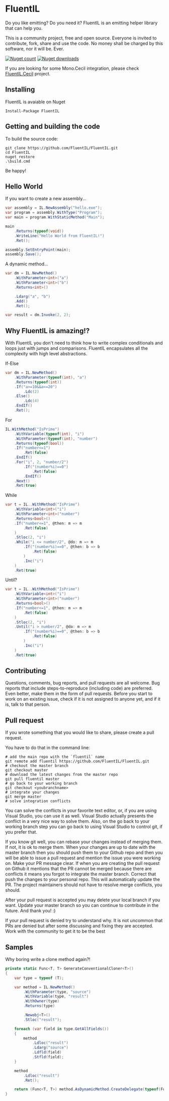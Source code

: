 # FluentIL
Do you like emitting? Do you need it? FluentIL is an emitting helper library that can help you.

This is a community project, free and open source. Everyone is invited to contribute, fork, share and use the code. No money shall be charged by this software, nor it will be. Ever.

[![Nuget count](http://img.shields.io/nuget/v/fluentil.svg)](https://www.nuget.org/packages/fluentil/)
[![Nuget downloads](http://img.shields.io/nuget/dt/fluentil.svg)](https://www.nuget.org/packages/fluentil/)

If you are looking for some Mono.Cecil integration, please check [FluentIL.Cecil](http://github.com/fluentil/fluentil.cecil) project.

## Installing

FluentIL is avaiable on Nuget

````shell
Install-Package FluentIL
````

## Getting and building the code

To build the source code:

````shell
git clone https://github.com/FluentIL/FluentIL.git
cd FluentIL
nuget restore
.\build.cmd
````

Be happy!

## Hello World

If you want to create a new assembly...

````csharp
var assembly = IL.NewAssembly("hello.exe");
var program = assembly.WithType("Program");
var main = program.WithStaticMethod("Main");

main
    .Returns(typeof(void))
    .WriteLine("Hello World from FluentIL!")
    .Ret();

assembly.SetEntryPoint(main);
assembly.Save();
````

A dynamic method...

````csharp
var dm = IL.NewMethod()
    .WithParameter<int>("a")
    .WithParameter<int>("b")
    .Returns<int>()

    .Ldarg("a", "b")
    .Add()
    .Ret();

var result = dm.Invoke(2, 2);
````

## Why FluentIL is amazing!?

With FluentIL you don't need to think how to write complex conditionals and loops just with jumps and comparisons. FluentIL encapsulates all the complexity with high level abstractions.

If-Else

````csharp
var dm = IL.NewMethod()
    .WithParameter(typeof(int), "a")
    .Returns(typeof(int))
    .If("a>=10&&a<=20")
        .Ldc(2)
    .Else()
        .Ldc(4)
    .EndIf()
    .Ret(); 
````

For

````csharp
IL.WithMethod("IsPrime")
    .WithVariable(typeof(int), "i")
    .WithParameter(typeof(int), "number")
    .Returns(typeof(bool))
    .If("number<=1")
        .Ret(false)
    .EndIf()
    .For("i", 2, "number/2")
        .If("(number%i)==0")
            .Ret(false)
        .EndIf()
    .Next()
    .Ret(true)
````

While

````csharp
var t = IL..WithMethod("IsPrime")
    .WithVariable<int>("i")
    .WithParameter<int>("number")
    .Returns<bool>()
    .If("number<=1", @then: m => m
        .Ret(false)
    )
    .Stloc(2, "i")
    .While("i <= number/2", @do: m => m
        .If("(number%i)==0", @then: b => b
            .Ret(false)
        )
        .Inc("i")
    )
    .Ret(true)
````

Until?

````csharp
var t = IL..WithMethod("IsPrime")
    .WithVariable<int>("i")
    .WithParameter<int>("number")
    .Returns<bool>()
    .If("number<=1", @then: m => m
        .Ret(false)
    )
    .Stloc(2, "i")
    .Until("i > number/2", @do: m => m
        .If("(number%i)==0", @then: b => b
            .Ret(false)
        )
        .Inc("i")
    )
    .Ret(true)
````


## Contributing

Questions, comments, bug reports, and pull requests are all welcome. Bug reports that include steps-to-reproduce (including code) are preferred. Even better, make them in the form of pull requests. Before you start to work on an existing issue, check if it is not assigned to anyone yet, and if it is, talk to that person.

## Pull request

If you wrote something that you would like to share, please create a pull request.

You have to do that in the command line:

````shell
# add the main repo with the `fluentil` name
git remote add fluentil https://github.com/FluentIL/FluentIL.git
# checkout the master branch
git checkout master
# download the latest changes from the master repo
git pull fluentil master
# go back to your working branch
git checkout <youbranchname>
# integrate your changes
git merge master
# solve integration conflicts
````

You can solve the conflicts in your favorite text editor, or, if you are using Visual Studio, you can use it as well. Visual Studio actually presents the conflict in a very nice way to solve them. Also, on the go back to your working branch step you can go back to using Visual Studio to control git, if you prefer that.

If you know git well, you can rebase your changes instead of merging them. If not, it is ok to merge them. When your changes are up to date with the master branch then you should push them to your Github repo and then you will be able to issue a pull request and mention the issue you were working on. Make your PR message clear. If when you are creating the pull request on Github it mentions that the PR cannot be merged because there are conflicts it means you forgot to integrate the master branch. Correct that push the changes to your personal repo. This will automatically update the PR. The project maintainers should not have to resolve merge conflicts, you should.

After your pull request is accepted you may delete your local branch if you want. Update your master branch so you can continue to contribute in the future. And thank you! :)

If your pull request is denied try to understand why. It is not uncommon that PRs are denied but after some discussing and fixing they are accepted. Work with the community to get it to be the best 

## Samples

Why boring write a clone method again?!

````csharp
private static Func<T, T> GenerateConventionalCloner<T>()
{
    var type = typeof (T);

    var method = IL.NewMethod()
        .WithParameter(type, "source")
        .WithVariable(type, "result")
        .WithOwner(type)
        .Returns(type)

        .Newobj<T>()
        .Stloc("result");

    foreach (var field in type.GetAllFields())
    {
        method
            .Ldloc("result")
            .Ldarg("source")
            .Ldfld(field)
            .Stfld(field);
    }

    method
        .Ldloc("result")
        .Ret();

    return (Func<T, T>) method.AsDynamicMethod.CreateDelegate(typeof(Func<T, T>));
}
````

